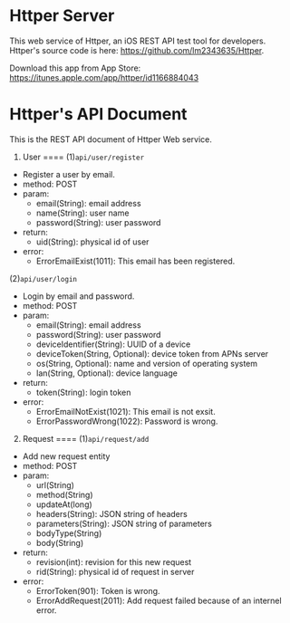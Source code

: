 # Httper Server
This web service of Httper, an iOS REST API test tool for developers. Httper's source code is here: https://github.com/lm2343635/Httper.

Download this app from App Store: https://itunes.apple.com/app/httper/id1166884043

# Httper's API Document
This is the REST API document of Httper Web service.

1. User
====
(1)`api/user/register`
   
  - Register a user by email.
  - method: POST
  - param: 
    - email(String): email address
    - name(String): user name
    - password(String): user password
  - return:
    - uid(String): physical id of user
  - error:
    - ErrorEmailExist(1011): This email has been registered.

(2)`api/user/login`
   
  - Login by email and password.
  - method: POST
  - param: 
    - email(String): email address
    - password(String): user password
    - deviceIdentifier(String): UUID of a device
    - deviceToken(String, Optional): device token from APNs server
    - os(String, Optional): name and version of operating system 
    - lan(String, Optional): device language
  - return:
    - token(String): login token
  - error:
    - ErrorEmailNotExist(1021): This email is not exsit.
    - ErrorPasswordWrong(1022): Password is wrong.

2. Request
====
(1)`api/request/add`

  - Add new request entity
  - method: POST
  - param:
    - url(String)
    - method(String)
    - updateAt(long)
    - headers(String): JSON string of headers
    - parameters(String): JSON string of parameters
    - bodyType(String)
    - body(String)
  - return:
    - revision(int): revision for this new request
    - rid(String): physical id of request in server
  - error:
    - ErrorToken(901): Token is wrong.
    - ErrorAddRequest(2011): Add request failed because of an internel error.
